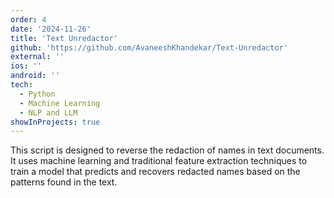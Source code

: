 ```yaml
---
order: 4
date: '2024-11-26'
title: 'Text Unredactor'
github: 'https://github.com/AvaneeshKhandekar/Text-Unredactor'
external: ''
ios: ''
android: ''
tech:
  - Python
  - Machine Learning
  - NLP and LLM
showInProjects: true
---
```


This script is designed to reverse the redaction of names in text documents. It uses machine learning and traditional feature extraction techniques to train a model that predicts and recovers redacted names based on the patterns found in the text.